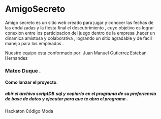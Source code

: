 
# AmigoSecreto

Amigo secreto  es un sitio web creado para  jugar  y conocer las fechas de las endulzadas y la  fiesta final el descubrimiento , cuyo objetivo es lograr conexion entre los  participacion del juego dentro de la  empresa ,hacer un dinamica amistosa y colaborativa , logrando un sitio agradable y de facil manejo para los empleados .

Nuestro equipo esta conformado por:
Juan Manuel Gutierrez
Esteban Hernandez
### Mateo Duque .

#### Como lanzar el proyecto:

##### abir el archivo scriptDB.sql y copiarlo en el programa de su preferiencia de base de datos y ejecutar para que te abra el  programa . 


Hackaton Código Moda
